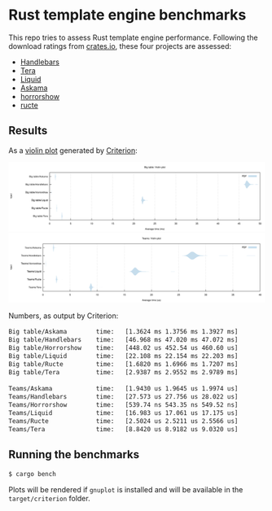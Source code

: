# Rust template engine benchmarks

This repo tries to assess Rust template engine performance. Following the
download ratings from [crates.io][crates], these four projects are assessed:

- [Handlebars][handlebars]
- [Tera][tera]
- [Liquid][liquid]
- [Askama][askama]
- [horrorshow][horrorshow]
- [ructe][ructe]

[crates]: https://crates.io/categories/template-engine
[handlebars]: https://github.com/sunng87/handlebars-rust
[tera]: https://github.com/Keats/tera
[liquid]: https://github.com/cobalt-org/liquid-rust
[askama]: https://github.com/djc/askama
[ructe]: https://github.com/kaj/ructe
[horrorshow]: https://github.com/Stebalien/horrorshow-rs

## Results

As a [violin plot] generated by [Criterion]:

![Big table violin plot](big-table.svg)
![Teams violin plot](teams.svg)

[violin plot]: https://en.wikipedia.org/wiki/Violin_plot
[Criterion]: https://japaric.github.io/criterion.rs/

Numbers, as output by Criterion:

```
Big table/Askama        time:   [1.3624 ms 1.3756 ms 1.3927 ms]
Big table/Handlebars    time:   [46.968 ms 47.020 ms 47.072 ms]
Big table/Horrorshow    time:   [448.02 us 452.54 us 460.60 us]
Big table/Liquid        time:   [22.108 ms 22.154 ms 22.203 ms]
Big table/Ructe         time:   [1.6820 ms 1.6966 ms 1.7207 ms]
Big table/Tera          time:   [2.9387 ms 2.9552 ms 2.9789 ms]

Teams/Askama            time:   [1.9430 us 1.9645 us 1.9974 us]
Teams/Handlebars        time:   [27.573 us 27.756 us 28.022 us]
Teams/Horrorshow        time:   [539.74 ns 543.35 ns 549.52 ns]
Teams/Liquid            time:   [16.983 us 17.061 us 17.175 us]
Teams/Ructe             time:   [2.5024 us 2.5211 us 2.5566 us]
Teams/Tera              time:   [8.8420 us 8.9182 us 9.0320 us]
```

## Running the benchmarks

```bash
$ cargo bench
```

Plots will be rendered if `gnuplot` is installed and will be available in the
`target/criterion` folder.
